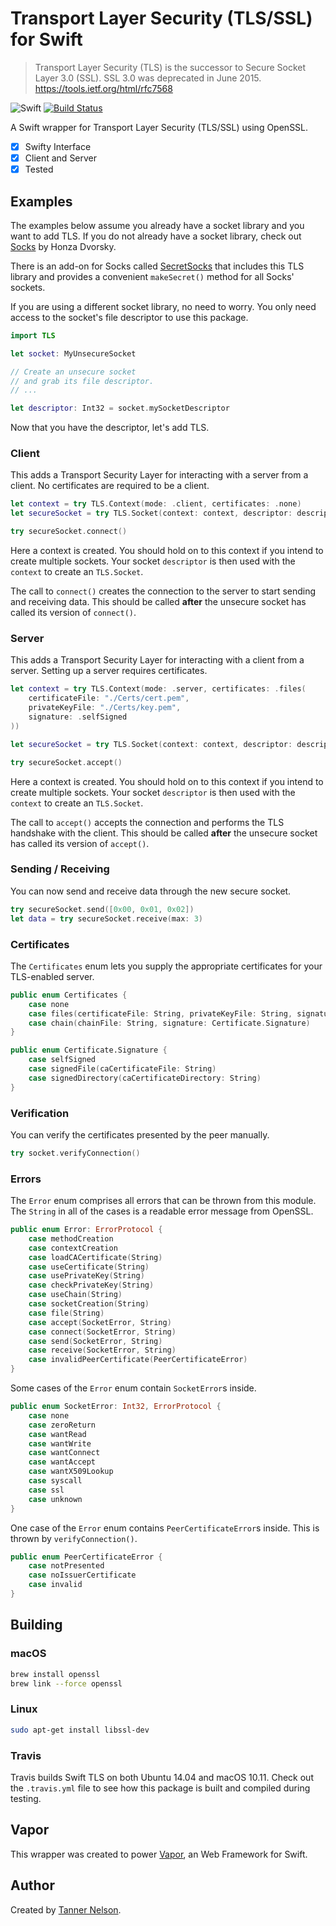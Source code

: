 # Transport Layer Security (TLS/SSL) for Swift

> Transport Layer Security (TLS) is the successor to Secure Socket Layer 3.0 (SSL). SSL 3.0 was deprecated in June 2015.
> https://tools.ietf.org/html/rfc7568

![Swift](https://camo.githubusercontent.com/0727f3687a1e263cac101c5387df41048641339c/68747470733a2f2f696d672e736869656c64732e696f2f62616467652f53776966742d332e302d6f72616e67652e7376673f7374796c653d666c6174)
[![Build Status](https://travis-ci.org/qutheory/tls.svg?branch=master)](https://travis-ci.org/qutheory/mysql)

A Swift wrapper for Transport Layer Security (TLS/SSL) using OpenSSL.

- [x] Swifty Interface
- [x] Client and Server
- [x] Tested

## Examples

The examples below assume you already have a socket library and you want to add TLS. If you do not already have a socket library, check out [Socks](https://github.com/czechboy0/Socks) by Honza Dvorsky. 

There is an add-on for Socks called [SecretSocks](https://github.com/czechboy0/SecretSocks) that includes this TLS library and provides a convenient `makeSecret()` method for all Socks' sockets.

If you are using a different socket library, no need to worry. You only need access to the socket's file descriptor to use this package.

```swift
import TLS

let socket: MyUnsecureSocket

// Create an unsecure socket
// and grab its file descriptor.
// ...

let descriptor: Int32 = socket.mySocketDescriptor
```

Now that you have the descriptor, let's add TLS.

### Client

This adds a Transport Security Layer for interacting with a server from a client. No certificates are required to be a client.

```swift
let context = try TLS.Context(mode: .client, certificates: .none)
let secureSocket = try TLS.Socket(context: context, descriptor: descriptor)

try secureSocket.connect()
```

Here a context is created. You should hold on to this context if you intend to create multiple sockets. Your socket `descriptor` is then used with the `context` to create an `TLS.Socket`. 

The call to `connect()` creates the connection to the server to start sending and receiving data. This should be called **after** the unsecure socket has called its version of `connect()`.

### Server 

This adds a Transport Security Layer for interacting with a client from a server. Setting up a server requires certificates.

```swift
let context = try TLS.Context(mode: .server, certificates: .files(
    certificateFile: "./Certs/cert.pem",
    privateKeyFile: "./Certs/key.pem",
    signature: .selfSigned
))

let secureSocket = try TLS.Socket(context: context, descriptor: descriptor)

try secureSocket.accept()
```

Here a context is created. You should hold on to this context if you intend to create multiple sockets. Your socket `descriptor` is then used with the `context` to create an `TLS.Socket`. 

The call to `accept()` accepts the connection and performs the TLS handshake with the client. This should be called **after** the unsecure socket has called its version of `accept()`.

### Sending / Receiving

You can now send and receive data through the new secure socket.

```swift
try secureSocket.send([0x00, 0x01, 0x02])
let data = try secureSocket.receive(max: 3)
```

### Certificates

The `Certificates` enum lets you supply the appropriate certificates for your TLS-enabled server.

```swift
public enum Certificates {
    case none
    case files(certificateFile: String, privateKeyFile: String, signature: Certificate.Signature)
    case chain(chainFile: String, signature: Certificate.Signature)
}

public enum Certificate.Signature {
    case selfSigned
    case signedFile(caCertificateFile: String)
    case signedDirectory(caCertificateDirectory: String)
}
```

### Verification

You can verify the certificates presented by the peer manually.

```swift
try socket.verifyConnection()
```

### Errors

The `Error` enum comprises all errors that can be thrown from this module. The `String` in all of the cases is a readable error message from OpenSSL.

```swift
public enum Error: ErrorProtocol {
    case methodCreation
    case contextCreation
    case loadCACertificate(String)
    case useCertificate(String)
    case usePrivateKey(String)
    case checkPrivateKey(String)
    case useChain(String)
    case socketCreation(String)
    case file(String)
    case accept(SocketError, String)
    case connect(SocketError, String)
    case send(SocketError, String)
    case receive(SocketError, String)
    case invalidPeerCertificate(PeerCertificateError)
}
```

Some cases of the `Error` enum contain `SocketError`s inside.

```swift
public enum SocketError: Int32, ErrorProtocol {
    case none
    case zeroReturn
    case wantRead
    case wantWrite
    case wantConnect
    case wantAccept
    case wantX509Lookup
    case syscall
    case ssl
    case unknown
}
```

One case of the `Error` enum contains `PeerCertificateError`s inside. This is thrown by `verifyConnection()`.

```swift
public enum PeerCertificateError {
    case notPresented
    case noIssuerCertificate
    case invalid
}
```

## Building

### macOS

```bash
brew install openssl
brew link --force openssl
```

### Linux

```bash
sudo apt-get install libssl-dev
```

### Travis

Travis builds Swift TLS on both Ubuntu 14.04 and macOS 10.11. Check out the `.travis.yml` file to see how this package is built and compiled during testing.

## Vapor

This wrapper was created to power [Vapor](https://github.com/qutheory/vapor), an Web Framework for Swift. 

## Author

Created by [Tanner Nelson](https://github.com/tannernelson).
